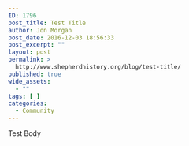 ```yaml
---
ID: 1796
post_title: Test Title
author: Jon Morgan
post_date: 2016-12-03 18:56:33
post_excerpt: ""
layout: post
permalink: >
  http://www.shepherdhistory.org/blog/test-title/
published: true
wide_assets:
  - ""
tags: [ ]
categories:
  - Community
---
```

Test Body<img src="http://t.sidekickopen68.com/e1t/o/5/f18dQhb0S7ks8dDMPbW2n0x6l2B9gXrN7sKj6v4dZ0vW3LQ79R3MqtZWW2zq5gT2zlZNzW2qmWyv1k1H6H0?si=4866256693624832&amp;pi=d90c51f6-c35c-40b0-95ef-ac925f456f87" height="1" width="1" alt="f18dQhb0S7ks8dDMPbW2n0x6l2B9gXrN7sKj6v4dZ0vW3LQ79R3MqtZWW2zq5gT2zlZNzW2qmWyv1k1H6H0?si=4866256693624832&amp;pi=d90c51f6-c35c-40b0-95ef-ac925f456f87" />
